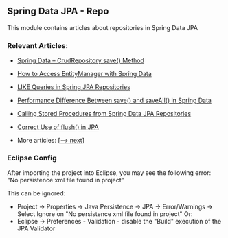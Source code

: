 ## Spring Data JPA - Repo

This module contains articles about repositories in Spring Data JPA 

### Relevant Articles:
- [Spring Data – CrudRepository save() Method](https://www.baeldung.com/spring-data-crud-repository-save)
- [How to Access EntityManager with Spring Data](https://www.baeldung.com/spring-data-entitymanager)
- [LIKE Queries in Spring JPA Repositories](https://www.baeldung.com/spring-jpa-like-queries)
- [Performance Difference Between save() and saveAll() in Spring Data](https://www.baeldung.com/spring-data-save-saveall)
- [Calling Stored Procedures from Spring Data JPA Repositories](https://www.baeldung.com/spring-data-jpa-stored-procedures)
- [Correct Use of flush() in JPA](https://www.baeldung.com/spring-jpa-flush)

- More articles: [[--> next]](../spring-data-jpa-repo-2)

### Eclipse Config 
After importing the project into Eclipse, you may see the following error:  
"No persistence xml file found in project"

This can be ignored: 
- Project -> Properties -> Java Persistence -> JPA -> Error/Warnings -> Select Ignore on "No persistence xml file found in project"
Or: 
- Eclipse -> Preferences - Validation - disable the "Build" execution of the JPA Validator 
